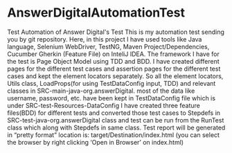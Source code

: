 # AnswerDigitalAutomationTest
Test Automation of Answer Digital's Test
This is my automation test sending you by git repository. Here, in this project I have used tools like Java language, Selenium WebDriver, TestNG, Maven Project/Dependencies, Cucumber Gherkin (Feature File)  on InteliJ IDEA. 
The framework I have for the test is Page Object Model using TDD and BDD. I have created different pages for the different test cases and assertion pages for the different test cases and kept the element locators separately. So all the element locators, Utils class, LoadProps(for using TestDataConfig input, TDD) and relevant classes in SRC-main-java-org.answerDigital. most of the data like username, password, etc. have been kept in TestDataConfig file which is under SRC-test-Resources-DataConfig
I have created three feature files(BDD) for different tests and converted those test cases to Stepdefs in SRC-test-java-org.answerDigital class and test can be run from the RunTest class which along with Stepdefs in same class. 
Test report will be generated in “pretty format” location is: target/Destination/index.html (you can select the browser by right clicking ‘Open in Browser’ on index.html)

